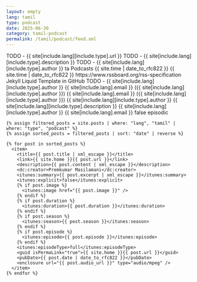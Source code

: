 ```yaml
---
layout: empty
lang: tamil
type: podcast
date: 2025-06-30
category: tamil-podcast
permalink: /tamil/podcast/feed.xml
---
```


<rss xmlns:dc="http://purl.org/dc/elements/1.1/" xmlns:content="http://purl.org/rss/1.0/modules/content/" xmlns:atom="http://www.w3.org/2005/Atom" version="2.0" xmlns:anchor="https://anchor.fm/xmlns" xmlns:podcast="https://podcastindex.org/namespace/1.0" xmlns:itunes="http://www.itunes.com/dtds/podcast-1.0.dtd" xmlns:psc="http://podlove.org/simple-chapters">
  <channel>
    <title>{{ site[include.lang][include.type].title }}</title>
    <link>TODO - {{ site[include.lang][include.type].url }}</link>
    <description>TODO - {{ site[include.lang][include.type].description }}</description>
    <copyright>TODO - {{ site[include.lang][include.type].author }}</copyright>
    <language>ta</language>
    <category>Podcasts</category>
    <pubDate>{{ site.time | date_to_rfc822 }}</pubDate>
    <lastBuildDate>{{ site.time | date_to_rfc822 }}</lastBuildDate>
    <docs>https://www.rssboard.org/rss-specification</docs>
    <generator>Jekyll Liquid Template in GitHub</generator>
    <atom:link href="{{ site[include.lang][include.type].url }}/feed.xml" rel="self" type="application/rss+xml" />
    <atom:link rel="hub" href="https://pubsubhubbub.appspot.com/"/>
    <author>TODO - {{ site[include.lang][include.type].author }}</author>
    <managingEditor>{{ site[include.lang].email }} ({{ site[include.lang][include.type].author }})</managingEditor>
    <webMaster>{{ site[include.lang].email }} ({{ site[include.lang][include.type].author }})</webMaster>
    <itunes:author>{{ site[include.lang][include.type].author }}</itunes:author>
    <itunes:summary>{{ site[include.lang][include.type].description }}</itunes:summary>
    <itunes:owner>
      <itunes:name>{{ site[include.lang][include.type].author }}</itunes:name>
      <itunes:email>{{ site[include.lang].email }}</itunes:email>
    </itunes:owner>
    <itunes:explicit>false</itunes:explicit>
    <itunes:image href="{{ site[include.lang][include.type].image }}" />
    <itunes:category text="Society &amp; Culture">
      <itunes:category text="Personal Journals" />
    </itunes:category>
    <itunes:type>episodic</itunes:type>

    {% assign filtered_posts = site.posts | where: "lang", "tamil" | where: "type", "podcast" %}
    {% assign sorted_posts = filtered_posts | sort: "date" | reverse %}

    {% for post in sorted_posts %}
      <item>
        <title>{{ post.title | xml_escape }}</title>
        <link>{{ site.home }}{{ post.url }}</link>
        <description>{{ post.content | xml_escape }}</description>
        <dc:creator>Premkumar Masilamani</dc:creator>
        <itunes:summary>{{ post.excerpt | xml_escape }}</itunes:summary>
        <itunes:explicit>false</itunes:explicit>
        {% if post.image %}
          <itunes:image href="{{ post.image }}" />
        {% endif %}
        {% if post.duration %}
          <itunes:duration>{{ post.duration }}</itunes:duration>
        {% endif %}
        {% if post.season %}
          <itunes:season>{{ post.season }}</itunes:season>
        {% endif %}
        {% if post.episode %}
          <itunes:episode>{{ post.episode }}</itunes:episode>
        {% endif %}
        <itunes:episodeType>full</itunes:episodeType>
        <guid isPermaLink="true">{{ site.home }}{{ post.url }}</guid>
        <pubDate>{{ post.date | date_to_rfc822 }}</pubDate>
        <enclosure url="{{ post.audio_url }}" type="audio/mpeg" />
      </item>
    {% endfor %}
  </channel>
</rss>
